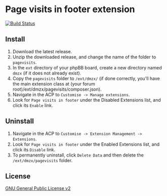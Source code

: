 # Page visits in footer extension

[![Build Status](https://travis-ci.org/dmzx/Page-visits.svg?branch=master)](https://travis-ci.org/dmzx/Page-visits)

## Install

1. Download the latest release.
2. Unzip the downloaded release, and change the name of the folder to `pagevisits`.
3. In the `ext` directory of your phpBB board, create a new directory named `dmzx` (if it does not already exist).
4. Copy the `pagevisits` folder to `/ext/dmzx/` (if done correctly, you'll have the main extension class at (your forum root)/ext/dmzx/pagevisits/composer.json).
5. Navigate in the ACP to `Customise -> Manage extensions`.
6. Look for `Page visits in footer` under the Disabled Extensions list, and click its `Enable` link.

## Uninstall

1. Navigate in the ACP to `Customise -> Extension Management -> Extensions`.
2. Look for `Page visits in footer` under the Enabled Extensions list, and click its `Disable` link.
3. To permanently uninstall, click `Delete Data` and then delete the `/ext/dmzx/pagevisits` folder.

## License
[GNU General Public License v2](http://opensource.org/licenses/GPL-2.0)